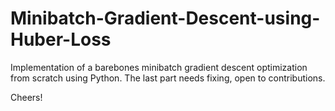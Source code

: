 # Minibatch-Gradient-Descent-using-Huber-Loss
Implementation of a barebones minibatch gradient descent optimization from scratch using Python. The last part needs fixing, open to contributions. 

Cheers!
